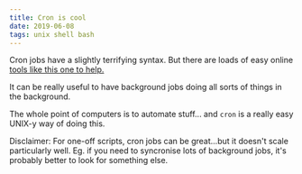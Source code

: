 ```yaml
---
title: Cron is cool
date: 2019-06-08
tags: unix shell bash
---
```


Cron jobs have a slightly terrifying syntax.
But there are loads of easy online [tools like this one to help.](https://crontab-generator.org/)

It can be really useful to have background jobs doing all sorts of things in the background.

The whole point of computers is to automate stuff... and `cron` is a really easy UNIX-y way of doing this.

Disclaimer: For one-off scripts, cron jobs can be great...but it doesn't scale particularly well. Eg. if you need to syncronise lots of background jobs, it's probably better to look for something else.

